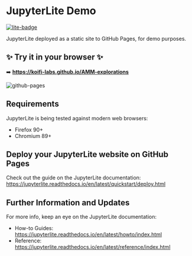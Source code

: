 # JupyterLite Demo

[![lite-badge](https://jupyterlite.rtfd.io/en/latest/_static/badge.svg)](https://koifi-labs.github.io/AMM-explorations)

JupyterLite deployed as a static site to GitHub Pages, for demo purposes.

## ✨ Try it in your browser ✨

➡️ **https://koifi-labs.github.io/AMM-explorations**

![github-pages](https://user-images.githubusercontent.com/591645/120649478-18258400-c47d-11eb-80e5-185e52ff2702.gif)

## Requirements

JupyterLite is being tested against modern web browsers:

- Firefox 90+
- Chromium 89+

## Deploy your JupyterLite website on GitHub Pages

Check out the guide on the JupyterLite documentation: https://jupyterlite.readthedocs.io/en/latest/quickstart/deploy.html

## Further Information and Updates

For more info, keep an eye on the JupyterLite documentation:

- How-to Guides: https://jupyterlite.readthedocs.io/en/latest/howto/index.html
- Reference: https://jupyterlite.readthedocs.io/en/latest/reference/index.html
